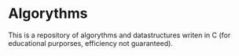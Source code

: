# Algorythms
This is a repository of algorythms and datastructures writen in C (for educational purporses, efficiency not guaranteed).
